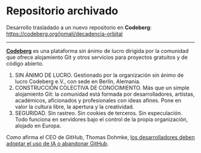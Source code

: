 # Repositorio archivado

Desarrollo trasladado a un nuevo repositorio en __Codeberg__: https://codeberg.org/jomali/decadencia-orbital

---

[__Codeberg__](https://codeberg.org/about) es una plataforma sin ánimo de lucro dirigida por la comunidad que ofrece alojamiento Git y otros servicios para proyectos gratuitos y de código abierto.

1. SIN ÁNIMO DE LUCRO. Gestionado por la organización sin ánimo de lucro Codeberg e.V., con sede en Berlín, Alemania. 
2. CONSTRUCCIÓN COLECTIVA DE CONOCIMIENTO. Más que un simple alojamiento Git: la comunidad está formada por desarrolladores, artistas, académicos, aficionados y profesionales con ideas afines. Pone en valor la cultura libre, la apertura y la creatividad.
3. SEGURIDAD. Sin rastreo. Sin cookies de terceros. Sin especulación. Todo funciona en servidores bajo el control de la propia organización, alojado en Europa.

Como afirma el CEO de GitHub, Thomas Dohmke, [los desarrolladores deben adoptar el uso de IA o abandonar GitHub](https://ashtom.github.io/developers-reinvented).
